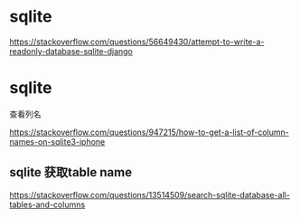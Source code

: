 
# sqlite

https://stackoverflow.com/questions/56649430/attempt-to-write-a-readonly-database-sqlite-django


# sqlite

查看列名

https://stackoverflow.com/questions/947215/how-to-get-a-list-of-column-names-on-sqlite3-iphone


## sqlite 获取table name

https://stackoverflow.com/questions/13514509/search-sqlite-database-all-tables-and-columns
